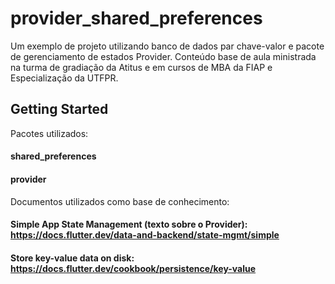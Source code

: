# provider_shared_preferences

Um exemplo de projeto utilizando banco de dados par chave-valor e pacote de gerenciamento de estados Provider. Conteúdo base de aula ministrada na turma de gradiação da Atitus e em cursos de MBA da FIAP e Especialização da UTFPR.

## Getting Started

Pacotes utilizados:

#### shared_preferences
#### provider

Documentos utilizados como base de conhecimento:
#### Simple App State Management (texto sobre o Provider): https://docs.flutter.dev/data-and-backend/state-mgmt/simple
#### Store key-value data on disk: https://docs.flutter.dev/cookbook/persistence/key-value
